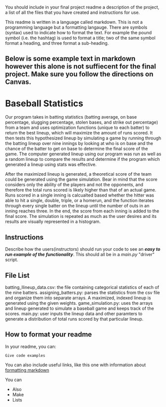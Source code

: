 You should include in your final project readme a description of the project, a list of all the files that you have created and instructions for use.

This readme is written in a language called markdown. This is not a programming language but a formatting langauge. There are symbols (syntax) used to indicate how to format the text. For example the pound symbol (i.e. the hashtag) is used to format a title; two of the same symbol format a heading, and three format a sub-heading.

Below is some example text in markdown however this alone is not suffiecent for the final project. **Make sure you follow the directions on Canvas.**
---------------------------------------------

# Baseball Statistics

Our program takes in batting statistics (batting average, on base percentage, slugging percentage, stolen bases, and strike out percentage) from a team and uses optimization functions (unique to each batter) to return the best lineup, which will maximize the amount of runs scored. It then tests this hypothesized lineup by simulating a game by running through the batting lineup over nine innings by looking at who is on base and the chance of the batter to get on base to determine the final score of the game. The computer generated lineup using our program was run as well as a random lineup to compare the results and determine if the program which generated a lineup using stats was effective.

After the maximized lineup is generated, a theoretical score of the team could be generated using the game simulation. Bear in mind that the score considers only the ability of the players and not the opponents, and therefore the total runs scored is likely higher than that of an actual game. Runs scored in a single inning is calcualted based whether the hitter was able to hit a single, double, triple, or a homerun, and the function iterates through every single batter on the lineup until the number of outs in an inning reaches three. In the end, the score from each inning is added to the final score. The simulation is repeated as much as the user desires and its results are visually represented in a histogram. 

## Instructions

Describe how the users(instructors) should run your code to see an ***easy to run example of the functionality***. This should all be in a *main.py* "driver" script.

## File List

batting_llineup_data.csv: the file containing categorical statistics of each of the nine batters.
assigning_batters.py: parses the statistics from the csv file and organize them into separate arrays. A maximized, indexed lineup is generated using the given weights.
game_simulation.py: uses the arrays and lineup generated to simulate a baseball game and keeps track of the scores. 
main.py: user inputs the lineup data and other paramters to generate a distribution of total runs scored by that particular lineup. 

## How to format your readme

In your readme, you can:
```
Give code examples
```

You can also include useful links, like this one with information about [formatting markdown](https://help.github.com/en/articles/basic-writing-and-formatting-syntax)

You can 
- Also
- Make
- Lists
